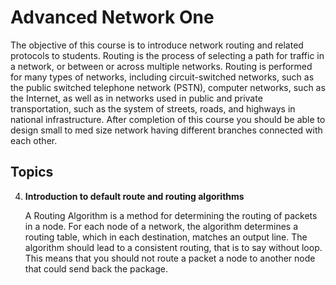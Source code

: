 # Advanced Network One
The objective of this course is to introduce network routing and related protocols to students. Routing is the process of selecting a path for traffic in a network, or between or across multiple networks. Routing is performed for many types of networks, including circuit-switched networks, such as the public switched telephone network (PSTN), computer networks, such as the Internet, as well as in networks used in public and private transportation, such as the system of streets, roads, and highways in national infrastructure. After completion of this course you should be able to design small to med size network having different branches connected with each other.

## Topics

04. **Introduction to default route and routing algorithms**
		
	A Routing Algorithm is a method for determining the routing of packets in a node. For each node of a network, the algorithm determines a routing table, which in each destination, matches an output line. The algorithm should lead to a consistent routing, that is to say without loop. This means that you should not route a packet a node to another node that could send back the package.
